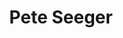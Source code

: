 ---
title: "Pete Seeger"
summary: "Peter Seeger was an American folk singer and social activist. A fixture on nationwide radio in the 1940s, Seeger also had a string of hit records during the early 1950s as a member of the Weavers, notably its recording of Lead Belly's \"Goodnight, Irene\", which topped the charts for 13 weeks in 1950. Members of the Weavers were blacklisted during the McCarthy Era. In the 1960s, Seeger re-emerged on the public scene as a prominent singer of protest music in support of international disarmament, civil rights, counterculture, workers' rights, and environmental causes.
A prolific songwriter, his best-known songs include \"Where Have All the Flowers Gone?\" , \"If I Had a Hammer \" , \"Kisses Sweeter Than Wine\" , and \"Turn! Turn! Turn! , which have been recorded by many artists both in and outside the folk revival movement. \"Flowers\" was a hit recording for the Kingston Trio ; Marlene Dietrich, who recorded it in English, German and French ; and Johnny Rivers . \"If I Had a Hammer\" was a hit for Peter, Paul and Mary and Trini Lopez while the Byrds had a number one hit with \"Turn! Turn! Turn!\" in 1965.
Seeger was one of the folk singers responsible for popularizing the spiritual \"We Shall Overcome\" , which became the acknowledged anthem of the civil rights movement, soon after folk singer and activist Guy Carawan introduced it at the founding meeting of the Student Nonviolent Coordinating Committee in 1960. In the PBS American Masters episode \"Pete Seeger: The Power of Song\", Seeger said it was he who changed the lyric from the traditional \"We will overcome\" to the more singable \"We shall overcome\"."
slug: "pete-seeger"
image: "pete-seeger.jpg"
apple_music_artist_url: "https://music.apple.com/gb/artist/pete-seeger/392092"
wikipedia_url: "https://en.wikipedia.org/wiki/Pete_Seeger"
---